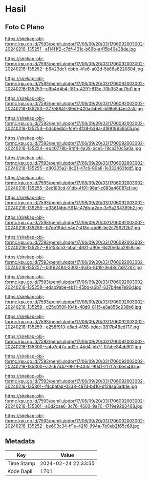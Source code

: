 # Hasil

## Foto C Plano

https://sirekap-obj-formc.kpu.go.id/7593/pemilu/pdpr/17/06/09/20/03/1706092003002-20240216-135251--e114f1f2-c7df-431c-b66b-a415b40e38de.jpg

https://sirekap-obj-formc.kpu.go.id/7593/pemilu/pdpr/17/06/09/20/03/1706092003002-20240216-135252--b6423dc1-cbbb-41e6-a02d-5b88a6220804.jpg

https://sirekap-obj-formc.kpu.go.id/7593/pemilu/pdpr/17/06/09/20/03/1706092003002-20240216-135253--d9b4d4b4-f81b-4291-813e-70b353ac75d1.jpg

https://sirekap-obj-formc.kpu.go.id/7593/pemilu/pdpr/17/06/09/20/03/1706092003002-20240216-135253--377e8841-39e0-420a-bbe5-b98e5d4ec2a5.jpg

https://sirekap-obj-formc.kpu.go.id/7593/pemilu/pdpr/17/06/09/20/03/1706092003002-20240216-135254--b3cbedb5-fce1-4f38-b39a-d19919659505.jpg

https://sirekap-obj-formc.kpu.go.id/7593/pemilu/pdpr/17/06/09/20/03/1706092003002-20240216-135254--eb40778b-94f4-4a39-bce5-18ca310c5a0a.jpg

https://sirekap-obj-formc.kpu.go.id/7593/pemilu/pdpr/17/06/09/20/03/1706092003002-20240216-135255--d80335a2-8c21-47c6-89a8-1e332463fdd5.jpg

https://sirekap-obj-formc.kpu.go.id/7593/pemilu/pdpr/17/06/09/20/03/1706092003002-20240216-135255--2ec183cd-91db-4f91-98af-c683a46087ef.jpg

https://sirekap-obj-formc.kpu.go.id/7593/pemilu/pdpr/17/06/09/20/03/1706092003002-20240216-135256--e33614bb-5614-47db-a2ee-3c5a264399b2.jpg

https://sirekap-obj-formc.kpu.go.id/7593/pemilu/pdpr/17/06/09/20/03/1706092003002-20240216-135256--b7db194d-e4e7-4f8c-abd6-be2c7562f2b7.jpg

https://sirekap-obj-formc.kpu.go.id/7593/pemilu/pdpr/17/06/09/20/03/1706092003002-20240216-135257--65153c53-bbaf-463f-a90e-6d20e0aa2859.jpg

https://sirekap-obj-formc.kpu.go.id/7593/pemilu/pdpr/17/06/09/20/03/1706092003002-20240216-135257--b0f92484-2303-463b-8b19-3e48c7a97267.jpg

https://sirekap-obj-formc.kpu.go.id/7593/pemilu/pdpr/17/06/09/20/03/1706092003002-20240216-135258--edab9abe-eb11-45bb-a6b7-837b4ee7e92d.jpg

https://sirekap-obj-formc.kpu.go.id/7593/pemilu/pdpr/17/06/09/20/03/1706092003002-20240216-135259--d25c050f-104b-48d0-8115-e8a856c938b6.jpg

https://sirekap-obj-formc.kpu.go.id/7593/pemilu/pdpr/17/06/09/20/03/1706092003002-20240216-135259--e258f910-d5ad-4158-bdec-3817b48ed717.jpg

https://sirekap-obj-formc.kpu.go.id/7593/pemilu/pdpr/17/06/09/20/03/1706092003002-20240216-135300--a4a7e47a-ad2c-4dd4-bb7f-07abe84ab901.jpg

https://sirekap-obj-formc.kpu.go.id/7593/pemilu/pdpr/17/06/09/20/03/1706092003002-20240216-135300--a2c67d47-9919-433c-9041-2f712cd3eb46.jpg

https://sirekap-obj-formc.kpu.go.id/7593/pemilu/pdpr/17/06/09/20/03/1706092003002-20240216-135301--f4cbafad-0338-497d-b416-df29a65a1b1e.jpg

https://sirekap-obj-formc.kpu.go.id/7593/pemilu/pdpr/17/06/09/20/03/1706092003002-20240216-135301--a0d2caa6-3c76-4600-9a70-4719e9290468.jpg

https://sirekap-obj-formc.kpu.go.id/7593/pemilu/pdpr/17/06/09/20/03/1706092003002-20240216-135252--be603c34-ff1e-42f8-994a-7b0eb2165c68.jpg


## Metadata

| Key        | Value               |
| ---------- | ------------------- |
| Time Stamp | 2024-02-24 22:33:55 |
| Kode Dapil | 1701                |



